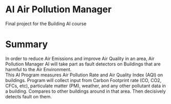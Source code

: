 # AI Air Pollution Manager
Final project for the Building AI course

# Summary
In order to reduce Air Emissions and improve Air Quality in an area, Air Pollution Manager AI will take part as fault detectors on Buildings that are harmful to the Air Environment. <br/>
This AI Program measures Air Pollution Rate and Air Quality Index (AQI) on buildings. Program will collect input from Carbon Footprint rate (CO, CO2, CFCs, etc), particulate matter (PM), weather, and any other pollutant data in a building. Compares to other buildings around in that area. Then decisively detects fault on them. 
 
